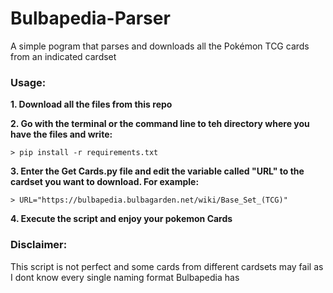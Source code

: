 # Bulbapedia-Parser

A simple pogram that parses and downloads all the Pokémon TCG cards from an indicated cardset

### Usage:

**1. Download all the files from this repo**

**2. Go with the terminal or the command line to teh directory where you have the files and write:**

    > pip install -r requirements.txt
    
**3. Enter the Get Cards.py file and edit the variable called "URL" to the cardset you want to download. For example:**

    > URL="https://bulbapedia.bulbagarden.net/wiki/Base_Set_(TCG)"

**4. Execute the script and enjoy your pokemon Cards**


### Disclaimer: 

This script is not perfect and some cards from different cardsets may fail as I dont know every single naming format Bulbapedia has
